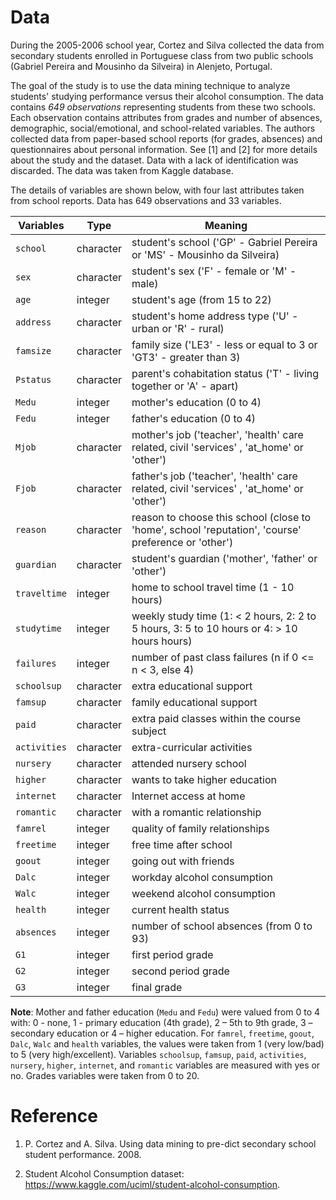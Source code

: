 # Data

During the 2005-2006 school year, Cortez and Silva collected the data from secondary students enrolled in Portuguese class from two public schools (Gabriel Pereira and Mousinho da Silveira) in Alenjeto, Portugal. 

The goal of the study is to use the data mining technique to analyze students' studying performance versus their alcohol consumption. The data contains *649 observations* representing students from these two schools. Each observation contains attributes from grades and number of absences, demographic, social/emotional, and school-related variables. The authors collected data from paper-based school reports (for grades, absences) and questionnaires about personal information. See [1] and [2] for more details about the study and the dataset. Data with a lack of identification was discarded. The data was taken from Kaggle database.

The details of variables are shown below, with four last attributes taken from school reports. Data has 649 observations and 33 variables. 

Variables | Type |Meaning
---- | ---| -----------------------------
`school` | character| student's school ('GP' - Gabriel Pereira or 'MS' - Mousinho da Silveira)
`sex` | character| student's sex ('F' - female or 'M' - male)
`age` | integer| student's age (from 15 to 22)
`address` | character|student's home address type ('U' - urban or 'R' - rural)
`famsize` | character|family size ('LE3' - less or equal to 3 or 'GT3' - greater than 3)
`Pstatus` |character| parent's cohabitation status ('T' - living together or 'A' - apart)
`Medu` | integer|mother's education (0 to 4)
`Fedu` |integer| father's education (0 to 4)
`Mjob` | character|mother's job ('teacher', 'health' care related, civil 'services' , 'at_home' or 'other')
`Fjob` | character|father's job ('teacher', 'health' care related, civil 'services' , 'at_home' or 'other')
`reason` | character|reason to choose this school (close to 'home', school 'reputation', 'course' preference or 'other')
`guardian` | character|student's guardian ('mother', 'father' or 'other')
`traveltime` | integer|home to school travel time (1 - 10 hours)
`studytime` | integer|weekly study time (1: < 2 hours, 2: 2 to 5 hours, 3: 5 to 10 hours or 4: > 10 hours hours)
`failures` | integer|number of past class failures (n if 0 <= n < 3, else 4)
`schoolsup` | character|extra educational support 
`famsup` | character|family educational support 
`paid` |character| extra paid classes within the course subject
`activities` | character|extra-curricular activities 
`nursery` | character|attended nursery school
`higher` | character|wants to take higher education
`internet` | character|Internet access at home
`romantic` | character|with a romantic relationship
`famrel` | integer|quality of family relationships 
`freetime` | integer|free time after school
`goout` | integer|going out with friends
`Dalc` | integer|workday alcohol consumption
`Walc` | integer|weekend alcohol consumption 
`health` | integer|current health status
`absences` | integer|number of school absences (from 0 to 93)
`G1` | integer|first period grade
`G2` | integer|second period grade
`G3` | integer|final grade

**Note**: Mother and father education (`Medu` and `Fedu`) were valued from 0 to 4 with: 0 - none, 1 - primary education (4th grade), 2 – 5th to 9th grade, 3 – secondary education or 4 – higher education. For `famrel`, `freetime`, `goout`, `Dalc`, `Walc` and `health` variables, the values were taken from 1 (very low/bad) to 5 (very high/excellent). Variables `schoolsup`, `famsup`, `paid`, `activities`, `nursery`, `higher`, `internet`, and `romantic` variables are measured with yes or no. Grades variables were taken from 0 to 20.

# Reference

1. P. Cortez and A. Silva. Using data mining to pre-dict secondary school student performance. 2008.

2. Student Alcohol Consumption dataset: https://www.kaggle.com/uciml/student-alcohol-consumption.
